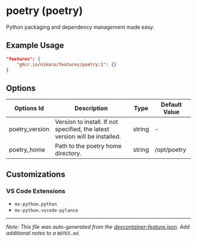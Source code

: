 
# poetry (poetry)

Python packaging and dependency management made easy.

## Example Usage

```json
"features": {
    "ghcr.io/nikaro/features/poetry:1": {}
}
```

## Options

| Options Id | Description | Type | Default Value |
|-----|-----|-----|-----|
| poetry_version | Version to install. If not specified, the latest version will be installed. | string | - |
| poetry_home | Path to the poetry home directory. | string | /opt/poetry |

## Customizations

### VS Code Extensions

- `ms-python.python`
- `ms-python.vscode-pylance`



---

_Note: This file was auto-generated from the [devcontainer-feature.json](https://github.com/nikaro/features/blob/main/src/poetry/devcontainer-feature.json).  Add additional notes to a `NOTES.md`._

